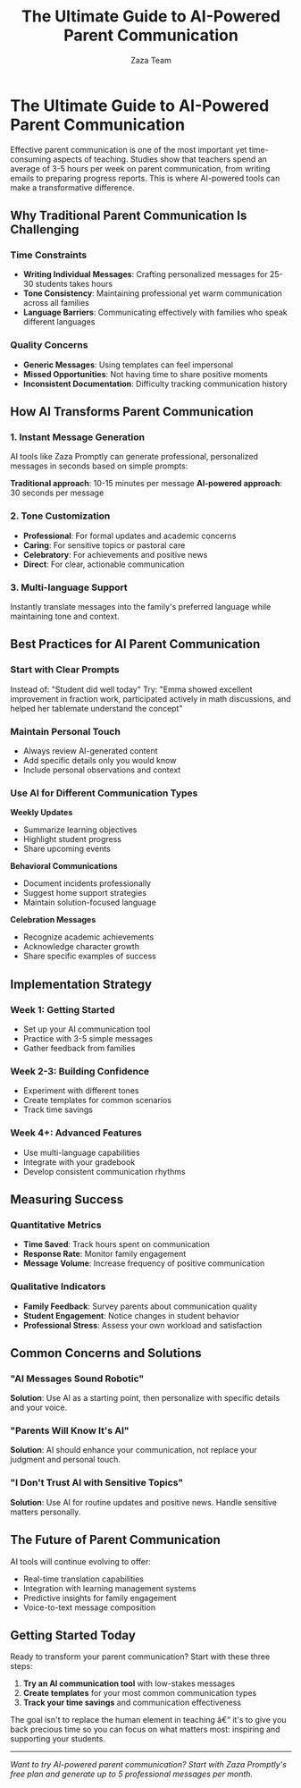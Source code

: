 ﻿---
title: "The Ultimate Guide to AI-Powered Parent Communication"
description: "Learn how AI tools can transform your parent communication, save hours of work, and improve relationships with families."
category: "AI Tools"
tags: ["parent communication", "AI", "teaching efficiency", "time management"]
author: "Zaza Team"
authorBio: "Educational technology experts passionate about helping teachers save time and improve outcomes."
publishDate: "2024-12-01"
readingTime: "8 min read"
featuredImage: "/images/blog/default.jpg"
featured: true
seoKeywords: ["AI parent communication", "teacher tools", "parent-teacher communication", "AI for teachers", "educational technology"]
slug: "ai-parent-communication-guide"
---

# The Ultimate Guide to AI-Powered Parent Communication

Effective parent communication is one of the most important yet time-consuming aspects of teaching. Studies show that teachers spend an average of 3-5 hours per week on parent communication, from writing emails to preparing progress reports. This is where AI-powered tools can make a transformative difference.

## Why Traditional Parent Communication Is Challenging

### Time Constraints
- **Writing Individual Messages**: Crafting personalized messages for 25-30 students takes hours
- **Tone Consistency**: Maintaining professional yet warm communication across all families
- **Language Barriers**: Communicating effectively with families who speak different languages

### Quality Concerns  
- **Generic Messages**: Using templates can feel impersonal
- **Missed Opportunities**: Not having time to share positive moments
- **Inconsistent Documentation**: Difficulty tracking communication history

## How AI Transforms Parent Communication

### 1. Instant Message Generation
AI tools like Zaza Promptly can generate professional, personalized messages in seconds based on simple prompts:

**Traditional approach**: 10-15 minutes per message
**AI-powered approach**: 30 seconds per message

### 2. Tone Customization
- **Professional**: For formal updates and academic concerns
- **Caring**: For sensitive topics or pastoral care
- **Celebratory**: For achievements and positive news
- **Direct**: For clear, actionable communication

### 3. Multi-language Support
Instantly translate messages into the family's preferred language while maintaining tone and context.

## Best Practices for AI Parent Communication

### Start with Clear Prompts
Instead of: "Student did well today"
Try: "Emma showed excellent improvement in fraction work, participated actively in math discussions, and helped her tablemate understand the concept"

### Maintain Personal Touch
- Always review AI-generated content
- Add specific details only you would know
- Include personal observations and context

### Use AI for Different Communication Types

**Weekly Updates**
- Summarize learning objectives
- Highlight student progress
- Share upcoming events

**Behavioral Communications**
- Document incidents professionally
- Suggest home support strategies
- Maintain solution-focused language

**Celebration Messages**
- Recognize academic achievements
- Acknowledge character growth
- Share specific examples of success

## Implementation Strategy

### Week 1: Getting Started
- Set up your AI communication tool
- Practice with 3-5 simple messages
- Gather feedback from families

### Week 2-3: Building Confidence
- Experiment with different tones
- Create templates for common scenarios
- Track time savings

### Week 4+: Advanced Features
- Use multi-language capabilities
- Integrate with your gradebook
- Develop consistent communication rhythms

## Measuring Success

### Quantitative Metrics
- **Time Saved**: Track hours spent on communication
- **Response Rate**: Monitor family engagement
- **Message Volume**: Increase frequency of positive communication

### Qualitative Indicators
- **Family Feedback**: Survey parents about communication quality
- **Student Engagement**: Notice changes in student behavior
- **Professional Stress**: Assess your own workload and satisfaction

## Common Concerns and Solutions

### "AI Messages Sound Robotic"
**Solution**: Use AI as a starting point, then personalize with specific details and your voice.

### "Parents Will Know It's AI"
**Solution**: AI should enhance your communication, not replace your judgment and personal touch.

### "I Don't Trust AI with Sensitive Topics"
**Solution**: Use AI for routine updates and positive news. Handle sensitive matters personally.

## The Future of Parent Communication

AI tools will continue evolving to offer:
- Real-time translation capabilities
- Integration with learning management systems
- Predictive insights for family engagement
- Voice-to-text message composition

## Getting Started Today

Ready to transform your parent communication? Start with these three steps:

1. **Try an AI communication tool** with low-stakes messages
2. **Create templates** for your most common communication types
3. **Track your time savings** and communication effectiveness

The goal isn't to replace the human element in teaching â€“ it's to give you back precious time so you can focus on what matters most: inspiring and supporting your students.

---

*Want to try AI-powered parent communication? Start with Zaza Promptly's free plan and generate up to 5 professional messages per month.*
